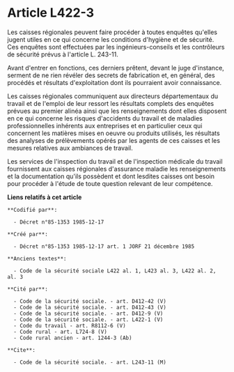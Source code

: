 # Article L422-3

Les caisses régionales peuvent faire procéder à toutes enquêtes qu'elles jugent utiles en ce qui concerne les conditions
d'hygiène et de sécurité. Ces enquêtes sont effectuées par les ingénieurs-conseils et les contrôleurs de sécurité prévus à
l'article L. 243-11. 

Avant d'entrer en fonctions, ces derniers prêtent, devant le juge d'instance, serment de ne rien révéler des secrets de
fabrication et, en général, des procédés et résultats d'exploitation dont ils pourraient avoir connaissance. 

Les caisses régionales communiquent aux directeurs départementaux du travail et de l'emploi de leur ressort les résultats
complets des enquêtes prévues au premier alinéa ainsi que les renseignements dont elles disposent en ce qui concerne les
risques d'accidents du travail et de maladies professionnelles inhérents aux entreprises et en particulier ceux qui
concernent les matières mises en oeuvre ou produits utilisés, les résultats des analyses de prélèvements opérés par les
agents de ces caisses et les mesures relatives aux ambiances de travail. 

Les services de l'inspection du travail et de l'inspection médicale du travail fournissent aux caisses régionales d'assurance
maladie les renseignements et la documentation qu'ils possèdent et dont lesdites caisses ont besoin pour procéder à l'étude
de toute question relevant de leur compétence.

**Liens relatifs à cet article**

	**Codifié par**:

	  - Décret n°85-1353 1985-12-17

	**Créé par**:

	  - Décret n°85-1353 1985-12-17 art. 1 JORF 21 décembre 1985

	**Anciens textes**:

	  - Code de la sécurité sociale L422 al. 1, L423 al. 3, L422 al. 2, al. 3

	**Cité par**:

	  - Code de la sécurité sociale. - art. D412-42 (V)
	  - Code de la sécurité sociale. - art. D412-43 (V)
	  - Code de la sécurité sociale. - art. D412-9 (V)
	  - Code de la sécurité sociale. - art. L422-1 (V)
	  - Code du travail - art. R8112-6 (V)
	  - Code rural - art. L724-8 (V)
	  - Code rural ancien - art. 1244-3 (Ab)

	**Cite**:

	  - Code de la sécurité sociale. - art. L243-11 (M)
